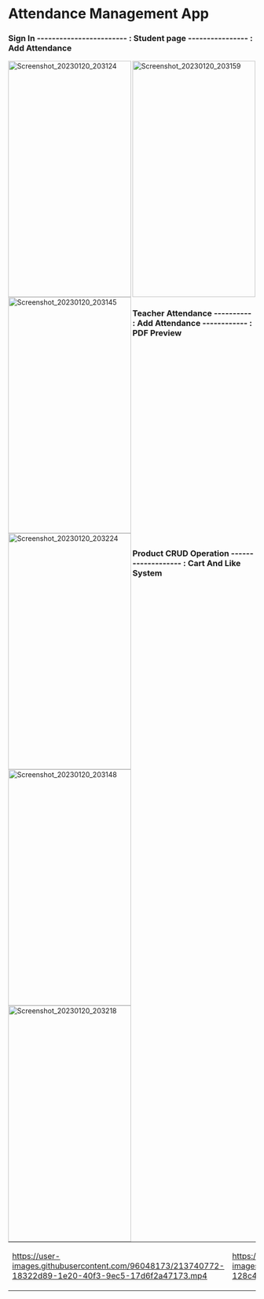 # Attendance Management App

### Sign In ------------------------ : Student page  ---------------- : Add Attendance        


<p float="left">

  <img align="left" src="https://user-images.githubusercontent.com/96048173/213732864-73719f19-cba5-4402-a28f-a03820e7ac5b.jpg" alt="Screenshot_20230120_203124" width=250 height=480/>
  
  <img align="left" src="https://user-images.githubusercontent.com/96048173/213734163-4305ae6d-de53-40c2-b6e4-64eeb629d7c6.jpg" alt="Screenshot_20230120_203145" width=250 height=480/> 

  
  <img align="center" src="https://user-images.githubusercontent.com/96048173/213735405-af860032-1bd3-4b50-b637-9366b6fa2760.jpg" alt="Screenshot_20230120_203159" width=250 height=480/>
  
 </p>

### Teacher Attendance ---------- : Add Attendance  ------------ : PDF Preview       
 <p>
 </br>
 <img align="left" src="https://user-images.githubusercontent.com/96048173/213733284-0940ff2a-7789-4db5-b664-e0bd3ca97db0.jpg" alt="Screenshot_20230120_203224" width=250 height=480/>
  
  <img align="left" src="https://user-images.githubusercontent.com/96048173/213733301-8b2f0ca7-963a-471b-9e19-d3b2c544fad7.jpg" alt="Screenshot_20230120_203148" width=250 height=480/>
 
 <img align="left" src="https://user-images.githubusercontent.com/96048173/213735886-8b6e9da9-1341-4b13-b4d4-4ab7b58e0b3c.jpg" alt="Screenshot_20230120_203218" width=250 height=480/>
 
 </br></br></br></br></br></br></br></br></br></br></br></br></br></br></br></br></br></br></br></br></br>

### Product CRUD Operation ------------------- : Cart And Like System
 
 <table>
  <td width="50%">
  
  https://user-images.githubusercontent.com/96048173/213740772-18322d89-1e20-40f3-9ec5-17d6f2a47173.mp4
 
  </td>
  <td width="52%">
 
  https://user-images.githubusercontent.com/96048173/213740839-128c4ed6-81e3-402d-a1c7-d2af4ed392b1.mp4
  
    
</td>
 </table>
</p>






